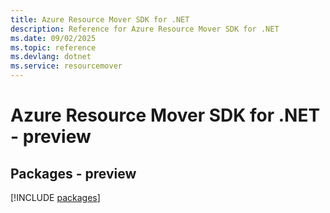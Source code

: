 ```yaml
---
title: Azure Resource Mover SDK for .NET
description: Reference for Azure Resource Mover SDK for .NET
ms.date: 09/02/2025
ms.topic: reference
ms.devlang: dotnet
ms.service: resourcemover
---
```

# Azure Resource Mover SDK for .NET - preview
## Packages - preview
[!INCLUDE [packages](resource-mover-index.md)]